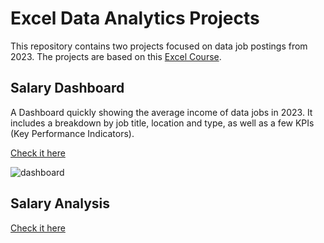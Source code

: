 # Excel Data Analytics Projects

This repository contains two projects focused on data job postings from 2023. The projects are based on this [Excel Course](https://github.com/lukebarousse/Excel_Data_Analytics_Course/tree/main).

## Salary Dashboard

A Dashboard quickly showing the average income of data jobs in 2023. It includes a breakdown by job title, location and type, as well as a few KPIs (Key Performance Indicators).  

[Check it here](Project_1)

![dashboard](dashboard.png)

## Salary Analysis

[Check it here](Project_2)